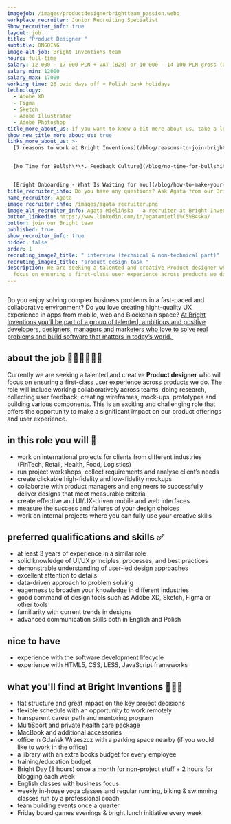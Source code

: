 ```yaml
---
imagejob: /images/productdesignerbrightteam_passion.webp
workplace_recruiter: Junior Recruiting Specialist
Show_recruiter_info: true
layout: job
title: "Product Designer "
subtitle: ONGOING
image-alt-job: Bright Inventions team
hours: full-time
salary: 12 000 - 17 000 PLN + VAT (B2B) or 10 000 - 14 100 PLN gross (UoP)
salary_min: 12000
salary_max: 17000
working time: 26 paid days off + Polish bank holidays
technology:
  - Adobe XD
  - Figma
  - Sketch
  - Adobe Illustrator
  - Adobe Photoshop
title_more_about_us: if you want to know a bit more about us, take a look below 🙋🏻‍♀️🙋🏻‍♂️
show_new_title_more_about_us: true
links_more_about_us: >-
  [7 reasons to work at Bright Inventions](/blog/reasons-to-join-bright)


  [No Time for Bullsh\*\*. Feedback Culture](/blog/no-time-for-bullshit-feedback-culture/)


  [Bright Onboarding - What Is Waiting for You](/blog/how-to-make-your-onboarding-bright)
title_recruiter_info: Do you have any questions? Ask Agata from our Bright team!
name_recruiter: Agata
image_recruiter_info: /images/agata_recruiter.png
image_alt_recruiter_info: Agata Mielińska - a recruiter at Bright Inventions
button_linkedin: https://www.linkedin.com/in/agatamietli%C5%84ska/
button: join our Bright team
published: true
show_recruiter_info: true
hidden: false
order: 1
recruting_image2_title: " interview (technical & non-technical part)"
recruting_image3_title: "product design task "
description: We are seeking a talented and creative Product designer who will
  focus on ensuring a first-class user experience across products we do. Apply!
---
```

![]()

Do you enjoy solving complex business problems in a fast-paced and collaborative environment? Do you love creating hight-quality UX experience in apps from mobile, web and Blockchain space? [At Bright Inventions you'll be part of a group of talented, ambitious and positive developers, designers, managers and marketers who love to solve real problems and build software that matters in today’s world. ](https://brightinventions.pl/about-us/team/)

## about the job 🧑🏻‍🎨🧑🏻‍🎨

Currently we are seeking a talented and creative **Product designer** who will focus on ensuring a first-class user experience across products we do. The role will include working collaboratively across teams, doing research, collecting user feedback, creating wireframes, mock-ups, prototypes and building various components. This is an exciting and challenging role that offers the opportunity to make a significant impact on our product offerings and user experience.   

## in this role you will 🙌

* work on international projects for clients from different industries (FinTech, Retail, Health, Food, Logistics) 
* run project workshops, collect requirements and analyse client’s needs 
* create clickable high-fidelity and low-fidelity mockups
* collaborate with product managers and engineers to successfully deliver designs that meet measurable criteria
* create effective and UI/UX-driven mobile and web interfaces
* measure the success and failures of your design choices
* work on internal projects where you can fully use your creative skills 

## preferred qualifications and skills ✅

* at least 3 years of experience in a similar role
* solid knowledge of UI/UX principles, processes, and best practices
* demonstrable understanding of user-led design approaches
* excellent attention to details
* data-driven approach to problem solving
* eagerness to broaden your knowledge in different industries 
* good command of design tools such as Adobe XD, Sketch, Figma or other tools 
* familiarity with current trends in designs 
* advanced communication skills both in English and Polish

## nice to have

* experience with the software development lifecycle
* experience with HTML5, CSS, LESS, JavaScript frameworks

## what you'll find at Bright Inventions 🚀🚀🚀

* flat structure and great impact on the key project decisions
* flexible schedule with an opportunity to work remotely 
* transparent career path and mentoring program
* MultiSport and private health care package
* MacBook and additional accessories
* office in Gdańsk Wrzeszcz with a parking space nearby (if you would like to work in the office) 
* a library with an extra books budget for every employee 
* training/education budget
* Bright Day (8 hours) once a month for non-project stuff + 2 hours for blogging each week 
* English classes with business focus
* weekly in-house yoga classes and regular running, biking & swimming classes run by a professional coach 
* team building events once a quarter 
* Friday board games evenings & bright lunch initiative every week